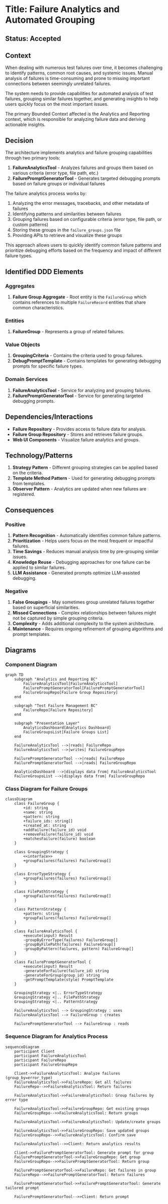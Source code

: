 # Title: Failure Analytics and Automated Grouping

## Status: Accepted

## Context
When dealing with numerous test failures over time, it becomes challenging to identify patterns, common root causes, and systemic issues. Manual analysis of failures is time-consuming and prone to missing important connections between seemingly unrelated failures.

The system needs to provide capabilities for automated analysis of test failures, grouping similar failures together, and generating insights to help users quickly focus on the most important issues.

The primary Bounded Context affected is the Analytics and Reporting context, which is responsible for analyzing failure data and deriving actionable insights.

## Decision
The architecture implements analytics and failure grouping capabilities through two primary tools:

1. **FailureAnalyticsTool** - Analyzes failures and groups them based on various criteria (error type, file path, etc.)
2. **FailurePromptGeneratorTool** - Generates targeted debugging prompts based on failure groups or individual failures

The failure analytics process works by:
1. Analyzing the error messages, tracebacks, and other metadata of failures
2. Identifying patterns and similarities between failures
3. Grouping failures based on configurable criteria (error type, file path, or custom patterns)
4. Storing these groups in the `failure_groups.json` file
5. Providing APIs to retrieve and visualize these groups

This approach allows users to quickly identify common failure patterns and prioritize debugging efforts based on the frequency and impact of different failure types.

## Identified DDD Elements

### Aggregates
1. **Failure Group Aggregate** - Root entity is the `FailureGroup` which contains references to multiple `FailureRecord` entities that share common characteristics.

### Entities
1. **FailureGroup** - Represents a group of related failures.

### Value Objects
1. **GroupingCriteria** - Contains the criteria used to group failures.
2. **DebugPromptTemplate** - Contains templates for generating debugging prompts for specific failure types.

### Domain Services
1. **FailureAnalyticsTool** - Service for analyzing and grouping failures.
2. **FailurePromptGeneratorTool** - Service for generating targeted debugging prompts.

## Dependencies/Interactions
- **Failure Repository** - Provides access to failure data for analysis.
- **Failure Group Repository** - Stores and retrieves failure groups.
- **Web UI Components** - Visualize failure analytics and groups.

## Technology/Patterns
1. **Strategy Pattern** - Different grouping strategies can be applied based on the criteria.
2. **Template Method Pattern** - Used for generating debugging prompts from templates.
3. **Observer Pattern** - Analytics are updated when new failures are registered.

## Consequences

### Positive
1. **Pattern Recognition** - Automatically identifies common failure patterns.
2. **Prioritization** - Helps users focus on the most frequent or impactful failures.
3. **Time Savings** - Reduces manual analysis time by pre-grouping similar issues.
4. **Knowledge Reuse** - Debugging approaches for one failure can be applied to similar failures.
5. **LLM Assistance** - Generated prompts optimize LLM-assisted debugging.

### Negative
1. **False Groupings** - May sometimes group unrelated failures together based on superficial similarities.
2. **Missed Connections** - Complex relationships between failures might not be captured by simple grouping criteria.
3. **Complexity** - Adds additional complexity to the system architecture.
4. **Maintenance** - Requires ongoing refinement of grouping algorithms and prompt templates.

## Diagrams

### Component Diagram

```mermaid
graph TD
    subgraph "Analytics and Reporting BC"
        FailureAnalyticsTool[FailureAnalyticsTool]
        FailurePromptGeneratorTool[FailurePromptGeneratorTool]
        FailureGroupRepo[Failure Group Repository]
    end
    
    subgraph "Test Failure Management BC"
        FailureRepo[Failure Repository]
    end

    subgraph "Presentation Layer"
        AnalyticsDashboard[Analytics Dashboard]
        FailureGroupsList[Failure Groups List]
    end

    FailureAnalyticsTool -->|reads| FailureRepo
    FailureAnalyticsTool -->|writes| FailureGroupRepo
    
    FailurePromptGeneratorTool -->|reads| FailureRepo
    FailurePromptGeneratorTool -->|reads| FailureGroupRepo
    
    AnalyticsDashboard -->|displays data from| FailureAnalyticsTool
    FailureGroupsList -->|displays data from| FailureGroupRepo
```

### Class Diagram for Failure Groups

```mermaid
classDiagram
    class FailureGroup {
        +id: string
        +name: string
        +pattern: string
        +failure_ids: string[]
        +created_at: string
        +addFailure(failure_id) void
        +removeFailure(failure_id) void
        +matchesFailure(failure) boolean
    }
    
    class GroupingStrategy {
        <<interface>>
        +groupFailures(failures) FailureGroup[]
    }
    
    class ErrorTypeStrategy {
        +groupFailures(failures) FailureGroup[]
    }
    
    class FilePathStrategy {
        +groupFailures(failures) FailureGroup[]
    }
    
    class PatternStrategy {
        +pattern: string
        +groupFailures(failures) FailureGroup[]
    }
    
    class FailureAnalyticsTool {
        +execute(input) Result
        -groupByErrorType(failures) FailureGroup[]
        -groupByFilePath(failures) FailureGroup[]
        -groupByPattern(failures, pattern) FailureGroup[]
    }
    
    class FailurePromptGeneratorTool {
        +execute(input) Result
        -generateForFailure(failure_id) string
        -generateForGroup(group_id) string
        -getPromptTemplate(style) PromptTemplate
    }
    
    GroupingStrategy <|.. ErrorTypeStrategy
    GroupingStrategy <|.. FilePathStrategy
    GroupingStrategy <|.. PatternStrategy
    
    FailureAnalyticsTool --> GroupingStrategy : uses
    FailureAnalyticsTool --> FailureGroup : creates
    
    FailurePromptGeneratorTool --> FailureGroup : reads
```

### Sequence Diagram for Analytics Process

```mermaid
sequenceDiagram
    participant Client
    participant FailureAnalyticsTool
    participant FailureRepo
    participant FailureGroupRepo
    
    Client->>FailureAnalyticsTool: Analyze failures (group_by=error_type)
    FailureAnalyticsTool->>FailureRepo: Get all failures
    FailureRepo-->>FailureAnalyticsTool: Return failures
    
    FailureAnalyticsTool->>FailureAnalyticsTool: Group failures by error type
    
    FailureAnalyticsTool->>FailureGroupRepo: Get existing groups
    FailureGroupRepo-->>FailureAnalyticsTool: Return groups
    
    FailureAnalyticsTool->>FailureAnalyticsTool: Update/create groups
    
    FailureAnalyticsTool->>FailureGroupRepo: Save updated groups
    FailureGroupRepo-->>FailureAnalyticsTool: Confirm save
    
    FailureAnalyticsTool-->>Client: Return analytics results
    
    Client->>FailurePromptGeneratorTool: Generate prompt for group
    FailurePromptGeneratorTool->>FailureGroupRepo: Get group
    FailureGroupRepo-->>FailurePromptGeneratorTool: Return group
    
    FailurePromptGeneratorTool->>FailureRepo: Get failures in group
    FailureRepo-->>FailurePromptGeneratorTool: Return failures
    
    FailurePromptGeneratorTool->>FailurePromptGeneratorTool: Generate tailored prompt
    
    FailurePromptGeneratorTool-->>Client: Return prompt
``` 
